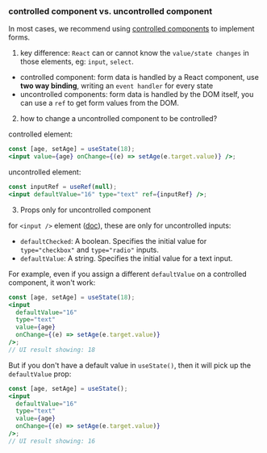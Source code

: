 ### controlled component vs. uncontrolled component

In most cases, we recommend using [controlled components](https://legacy.reactjs.org/docs/uncontrolled-components.html) to implement forms.

1. key difference: `React` can or cannot know the `value/state changes` in those elements, eg: `input`, `select`.

- controlled component: form data is handled by a React component, use **two way binding**, writing an `event handler` for every state
- uncontrolled components: form data is handled by the DOM itself, you can use a `ref` to get form values from the DOM.

2. how to change a uncontrolled component to be controlled?

controlled element:

```jsx
const [age, setAge] = useState(18);
<input value={age} onChange={(e) => setAge(e.target.value)} />;
```

uncontrolled element:

```jsx
const inputRef = useRef(null);
<input defaultValue="16" type="text" ref={inputRef} />;
```

3. Props only for uncontrolled component

for `<input />` element ([doc](https://react.dev/reference/react-dom/components/input#props)), these are only for uncontrolled inputs:

- `defaultChecked`: A boolean. Specifies the initial value for `type="checkbox"` and `type="radio"` inputs.
- `defaultValue`: A string. Specifies the initial value for a text input.

For example, even if you assign a different `defaultValue` on a controlled component, it won't work:

```jsx
const [age, setAge] = useState(18);
<input
  defaultValue="16"
  type="text"
  value={age}
  onChange={(e) => setAge(e.target.value)}
/>;
// UI result showing: 18
```

But if you don't have a default value in `useState()`, then it will pick up the `defaultValue` prop:

```jsx
const [age, setAge] = useState();
<input
  defaultValue="16"
  type="text"
  value={age}
  onChange={(e) => setAge(e.target.value)}
/>;
// UI result showing: 16
```
